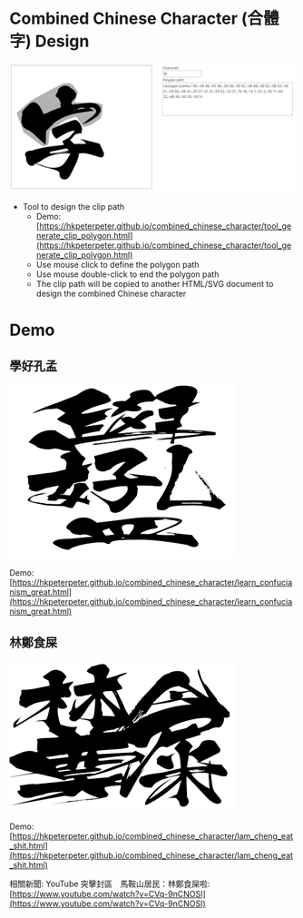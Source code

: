 # Combined Chinese Character (合體字) Design

![Image of the tool](screenshots/tool_to_find_clip_path_polygon.png)

- Tool to design the clip path
    - Demo: [https://hkpeterpeter.github.io/combined_chinese_character/tool_generate_clip_polygon.html](https://hkpeterpeter.github.io/combined_chinese_character/tool_generate_clip_polygon.html)
    - Use mouse click to define the polygon path
    - Use mouse double-click to end the polygon path
    - The clip path will be copied to another HTML/SVG document to design the combined Chinese character

# Demo

## 學好孔孟

![Image of 學好孔孟](screenshots/learn_confucianism_great.png)

Demo: [https://hkpeterpeter.github.io/combined_chinese_character/learn_confucianism_great.html](https://hkpeterpeter.github.io/combined_chinese_character/learn_confucianism_great.html)

## 林鄭食屎

![Image of 林鄭食屎](screenshots/lam_cheng_eat_shit.png)

Demo: [https://hkpeterpeter.github.io/combined_chinese_character/lam_cheng_eat_shit.html](https://hkpeterpeter.github.io/combined_chinese_character/lam_cheng_eat_shit.html)

相關新聞: YouTube 突擊封區　馬鞍山居民：林鄭食屎啦: [https://www.youtube.com/watch?v=CVq-9nCNOSI](https://www.youtube.com/watch?v=CVq-9nCNOSI)






 
